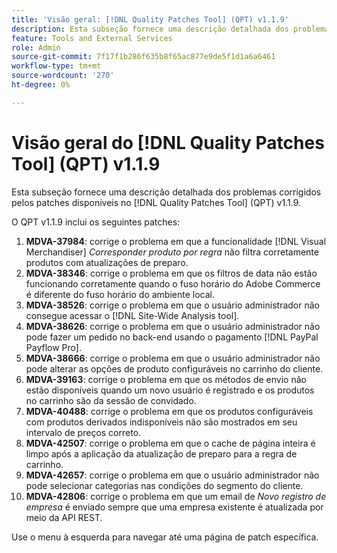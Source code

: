 ```yaml
---
title: 'Visão geral: [!DNL Quality Patches Tool] (QPT) v1.1.9'
description: Esta subseção fornece uma descrição detalhada dos problemas corrigidos pelos patches disponíveis no [!DNL Quality Patches Tool] (QPT) v1.1.9.
feature: Tools and External Services
role: Admin
source-git-commit: 7f17f1b286f635b8f65ac877e9de5f1d1a6a6461
workflow-type: tm+mt
source-wordcount: '270'
ht-degree: 0%

---
```


# Visão geral do [!DNL Quality Patches Tool] (QPT) v1.1.9

Esta subseção fornece uma descrição detalhada dos problemas corrigidos pelos patches disponíveis no [!DNL Quality Patches Tool] (QPT) v1.1.9.

O QPT v1.1.9 inclui os seguintes patches:

1. **MDVA-37984**: corrige o problema em que a funcionalidade [!DNL Visual Merchandiser] *Corresponder produto por regra* não filtra corretamente produtos com atualizações de preparo.
1. **MDVA-38346**: corrige o problema em que os filtros de data não estão funcionando corretamente quando o fuso horário do Adobe Commerce é diferente do fuso horário do ambiente local.
1. **MDVA-38526**: corrige o problema em que o usuário administrador não consegue acessar o [!DNL Site-Wide Analysis tool].
1. **MDVA-38626**: corrige o problema em que o usuário administrador não pode fazer um pedido no back-end usando o pagamento [!DNL PayPal Payflow Pro].
1. **MDVA-38666**: corrige o problema em que o usuário administrador não pode alterar as opções de produto configuráveis no carrinho do cliente.
1. **MDVA-39163**: corrige o problema em que os métodos de envio não estão disponíveis quando um novo usuário é registrado e os produtos no carrinho são da sessão de convidado.
1. **MDVA-40488**: corrige o problema em que os produtos configuráveis com produtos derivados indisponíveis não são mostrados em seu intervalo de preços correto.
1. **MDVA-42507**: corrige o problema em que o cache de página inteira é limpo após a aplicação da atualização de preparo para a regra de carrinho.
1. **MDVA-42657**: corrige o problema em que o usuário administrador não pode selecionar categorias nas condições do segmento do cliente.
1. **MDVA-42806**: corrige o problema em que um email de *Novo registro de empresa* é enviado sempre que uma empresa existente é atualizada por meio da API REST.

Use o menu à esquerda para navegar até uma página de patch específica.
